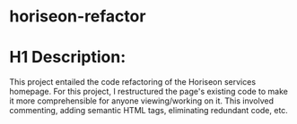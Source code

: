 # horiseon-refactor

# H1 Description:
This project entailed the code refactoring of the Horiseon services homepage. For this project, I restructured the page's existing code to make it more comprehensible for anyone viewing/working on it. This involved commenting, adding semantic HTML tags, eliminating redundant code, etc.
